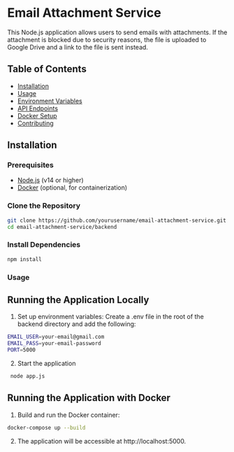 # Email Attachment Service

This Node.js application allows users to send emails with attachments. If the attachment is blocked due to security reasons, the file is uploaded to Google Drive and a link to the file is sent instead.

## Table of Contents
- [Installation](#installation)
- [Usage](#usage)
- [Environment Variables](#environment-variables)
- [API Endpoints](#api-endpoints)
- [Docker Setup](#docker-setup)
- [Contributing](#contributing)

## Installation

### Prerequisites
- [Node.js](https://nodejs.org/) (v14 or higher)
- [Docker](https://www.docker.com/) (optional, for containerization)

### Clone the Repository
```bash
git clone https://github.com/yourusername/email-attachment-service.git
cd email-attachment-service/backend
```

### Install Dependencies

```bash
npm install
```

### Usage
## Running the Application Locally
1. Set up environment variables:
Create a .env file in the root of the backend directory and add the following:

```bash
EMAIL_USER=your-email@gmail.com
EMAIL_PASS=your-email-password
PORT=5000
```
2. Start the application
```bash
 node app.js
```

## Running the Application with Docker
1. Build and run the Docker container:

```bash
docker-compose up --build

```
2. The application will be accessible at http://localhost:5000.
